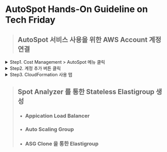 # AutoSpot Hands-On Guideline on Tech Friday

> ## AutoSpot 서비스 사용을 위한 AWS Account 계정연결   
<details>
 <summary>Step1. Cost Management > AutoSpot 메뉴 클릭</summary>
</details> 
<details>
 <summary>Step2. 계정 추가 버튼 클릭</summary>
</details> 
<details>
 <summary>Step3. CloudFormation 사용 탭</summary>

    1. 템플릿 열기 
    2. 연결할 AWS Account 계정에 해당되는 IAM User 로 로그인
    3. ![alt text](https://github.com/BespinGlobal-KimYeongSeok/autospot-hands-on-tech-friday/blob/master/cf_approve.png "Approve")
    4. 역할 ARN 복사 후 붙여 넣기 후 추가 
</details> 
    



> ## Spot Analyzer 를 통한 Stateless Elastigroup 생성
>   - ### Appication Load Balancer 
>   - ### Auto Scaling Group 
>   - ### ASG Clone 을 통한 Elastigroup 







